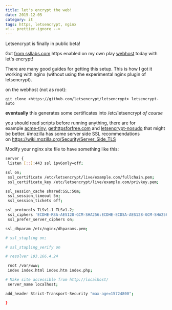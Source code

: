 ```yaml
---
title: let's encrypt the web!
date: 2015-12-05
category: it
tags: https, letsencrypt, nginx
<!-- prettier-ignore -->
---
```


Letsencrypt is finally in public beta!

Got
[from ssllabs.com](https://www.ssllabs.com/ssltest/analyze.html?d=mat.rix.fi)
https enabled on my own play [webhost](https://mat.rix.fi) today with let's
encrypt!

There are many good guides for getting this setup. This is how I got it working
with nginx (without using the experimental nginx plugin of letsencrypt).

on the webhost (not as root):

`git clone <https://github.com/letsencrypt/letsencrypt> letsencrypt-auto`

**eventually** this generates some certificates into /etc/letsencrypt _of course_

you should read scripts before running anything, there are for
example [acme-tiny](https://github.com/diafygi/acme-tiny),
[gethttpsforfree.com](https://gethttpsforfree.com/)
 and [letsencrypt-nosudo](https://github.com/diafygi/letsencrypt-nosudo) that
might be better. #mozilla has some server side SSL recommendations
on <https://wiki.mozilla.org/Security/Server_Side_TLS>

Modify your nginx site file to have something like this:

```bash
server {
 listen [::]:443 ssl ipv6only=off;

ssl on;
 ssl_certificate /etc/letsencrypt/live/example.com/fullchain.pem;
 ssl_certificate_key /etc/letsencrypt/live/example.com/privkey.pem;

ssl_session_cache shared:SSL:50m;
 ssl_session_timeout 5m;
 ssl_session_tickets off;

ssl_protocols TLSv1.1 TLSv1.2;
 ssl_ciphers 'ECDHE-RSA-AES128-GCM-SHA256:ECDHE-ECDSA-AES128-GCM-SHA256:ECDHE-RSA-AES256-GCM-SHA384:ECDHE-ECDSA-AES256-GCM-SHA384:DHE-RSA-AES128-GCM-SHA256:DHE-DSS-AES128-GCM-SHA256:kEDH+AESGCM:ECDHE-RSA-AES128-SHA256:ECDHE-ECDSA-AES128-SHA256:ECDHE-RSA-AES128-SHA:ECDHE-ECDSA-AES128-SHA:ECDHE-RSA-AES256-SHA384:ECDHE-ECDSA-AES256-SHA384:ECDHE-RSA-AES256-SHA:ECDHE-ECDSA-AES256-SHA:DHE-RSA-AES128-SHA256:DHE-RSA-AES128-SHA:DHE-DSS-AES128-SHA256:DHE-RSA-AES256-SHA256:DHE-DSS-AES256-SHA:DHE-RSA-AES256-SHA:!aNULL:!eNULL:!EXPORT:!DES:!RC4:!3DES:!MD5:!PSK';
 ssl_prefer_server_ciphers on;

ssl_dhparam /etc/nginx/dhparams.pem;

# ssl_stapling on;

# ssl_stapling_verify on

# resolver 193.166.4.24

 root /var/www;
 index index.html index.htm index.php;

# Make site accessible from http://localhost/
 server_name localhost;

add_header Strict-Transport-Security "max-age=15724800";

}
```
